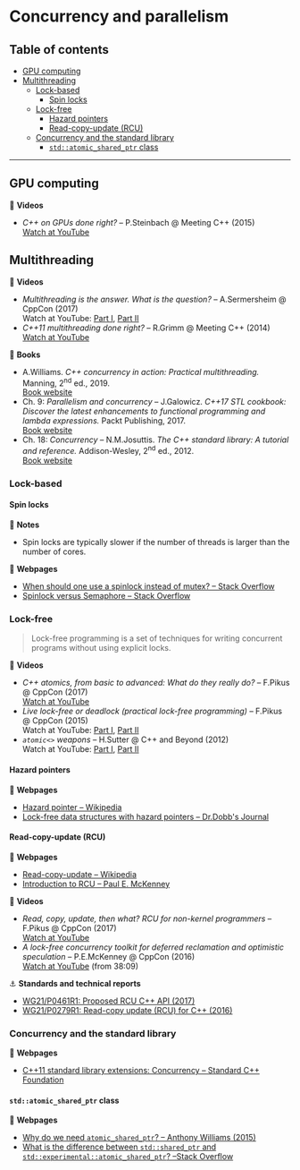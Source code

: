 # Concurrency and parallelism

## Table of contents

* [GPU computing](#gpu-computing)
* [Multithreading](#multithreading)
	* [Lock-based](#lock)
		* [Spin locks](#spin-locks)
	* [Lock-free](#lock-free)
		* [Hazard pointers](#hazard-pointers)
		* [Read-copy-update (RCU)](#read-copy-update-rcu)
	* [Concurrency and the standard library](#concurrency-and-the-standard-library)
		* [`std::atomic_shared_ptr` class](#stdatomicsharedptr-class)
---

## GPU computing

:movie_camera: **Videos**

* *C++ on GPUs done right?* &ndash; P.Steinbach @ Meeting C++ (2015)\
[Watch at YouTube](https://www.youtube.com/watch?v=z43l_LaOqnM)

## Multithreading

:movie_camera: **Videos**

* *Multithreading is the answer. What is the question?* &ndash; A.Sermersheim @ CppCon (2017)\
Watch at YouTube: [Part I](https://www.youtube.com/watch?v=GNw3RXr-VJk), [Part II](https://www.youtube.com/watch?v=sDLQWivf1-I)
* *C++11 multithreading done right?* &ndash; R.Grimm @ Meeting C++ (2014)\
[Watch at YouTube](https://www.youtube.com/watch?v=paK38WAq8WY)

:book: **Books**

* A.Williams. *C++ concurrency in action: Practical multithreading.* Manning, 2<sup>nd</sup> ed., 2019.\
[Book website](https://www.manning.com/books/c-plus-plus-concurrency-in-action-second-edition)
* Ch. 9: *Parallelism and concurrency* &ndash; J.Galowicz. *C++17 STL cookbook: Discover the latest enhancements to functional programming and lambda expressions.* Packt Publishing, 2017.\
[Book website](https://www.packtpub.com/application-development/c17-stl-cookbook)
* Ch. 18: *Concurrency* &ndash; N.M.Josuttis. *The C++ standard library: A tutorial and reference.* Addison-Wesley, 2<sup>nd</sup> ed., 2012.\
[Book website](http://www.cppstdlib.com/)

### Lock-based

#### Spin locks

:memo: **Notes**

* Spin locks are typically slower if the number of threads is larger than the number of cores.

:link: **Webpages**

* [When should one use a spinlock instead of mutex? &ndash; Stack Overflow](https://stackoverflow.com/questions/5869825/when-should-one-use-a-spinlock-instead-of-mutex)
* [Spinlock versus Semaphore &ndash; Stack Overflow](https://stackoverflow.com/questions/195853/spinlock-versus-semaphore)

### Lock-free

> Lock-free programming is a set of techniques for writing concurrent programs without using
explicit locks.

:movie_camera: **Videos**

* *C++ atomics, from basic to advanced: What do they really do?* &ndash; F.Pikus @ CppCon (2017)\
[Watch at YouTube](https://www.youtube.com/watch?v=ZQFzMfHIxng)
* *Live lock-free or deadlock (practical lock-free programming)* &ndash; F.Pikus @ CppCon (2015)\
Watch at YouTube: [Part I](https://www.youtube.com/watch?v=lVBvHbJsg5Y), [Part II](https://www.youtube.com/watch?v=1obZeHnAwz4)
* *`atomic<>` weapons* &ndash; H.Sutter @ C++ and Beyond (2012)\
Watch at YouTube: [Part I](https://www.youtube.com/watch?v=A8eCGOqgvH4), [Part II](https://www.youtube.com/watch?v=KeLBd2EJLOU)

#### Hazard pointers

:link: **Webpages**

* [Hazard pointer &ndash; Wikipedia](https://en.wikipedia.org/wiki/Hazard_pointer)
* [Lock-free data structures with hazard pointers &ndash; Dr.Dobb's Journal](http://www.drdobbs.com/lock-free-data-structures-with-hazard-po/184401890)

#### Read-copy-update (RCU)

:link: **Webpages**

* [Read-copy-update &ndash; Wikipedia](https://en.wikipedia.org/wiki/Read-copy-update)
* [Introduction to RCU &ndash; Paul E. McKenney](http://www2.rdrop.com/users/paulmck/RCU/)

:movie_camera: **Videos**

* *Read, copy, update, then what? RCU for non-kernel programmers* &ndash; F.Pikus @ CppCon (2017)\
[Watch at YouTube](https://www.youtube.com/watch?v=rxQ5K9lo034)
* *A lock-free concurrency toolkit for deferred reclamation and optimistic speculation* &ndash; P.E.McKenney @ CppCon (2016)\
[Watch at YouTube](https://www.youtube.com/watch?v=uhgrD_B1RhQ&t=2289) (from 38:09)

:anchor: **Standards and technical reports**

* [WG21/P0461R1: Proposed RCU C++ API (2017)](http://www.open-std.org/jtc1/sc22/wg21/docs/papers/2017/p0461r1.pdf)
* [WG21/P0279R1: Read-copy update (RCU) for C++ (2016)](http://www.open-std.org/jtc1/sc22/wg21/docs/papers/2016/p0279r1.pdf)

### Concurrency and the standard library

:link: **Webpages**

* [C++11 standard library extensions: Concurrency &ndash; Standard C++ Foundation](https://isocpp.org/wiki/faq/cpp11-library-concurrency)

#### `std::atomic_shared_ptr` class

:link: **Webpages**

* [Why do we need `atomic_shared_ptr`? &ndash; Anthony Williams (2015)](https://www.justsoftwaresolutions.co.uk/threading/why-do-we-need-atomic_shared_ptr.html)
* [What is the difference between `std::shared_ptr` and `std::experimental::atomic_shared_ptr`? &ndash;Stack Overflow](https://stackoverflow.com/questions/40223599/what-is-the-difference-between-stdshared-ptr-and-stdexperimentalatomic-sha)


<!--

https://see.stanford.edu/materials/icsppcs107/23-Concurrency-Examples.pdf
https://stackoverflow.com/questions/5002046/atomicity-in-c-myth-or-reality
-->
